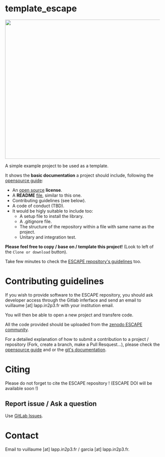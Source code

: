 # template_escape
<p align="center">
   <img src="https://cdn.eso.org/images/large/ann18084a.jpg" width="640" height="453"/>
</p>

A simple example project to be used as a template.

It shows the **basic documentation** a project should include, following the [opensource guide](https://opensource.guide/starting-a-project/):

* An [open source](https://help.github.com/en/github/creating-cloning-and-archiving-repositories/licensing-a-repository#where-does-the-license-live-on-my-repository) **license**.
* A **README** [file](https://help.github.com/en/github/getting-started-with-github/create-a-repo#commit-your-first-change), similar to this one. 
* Contributing guidelines (see below).
* A code of conduct (TBD).
* It would be higly suitable to include too:
   - A setup file to install the library.
   - A .gitignore file.
   - The structure of the repository within a file with same name as the project.
   - Unitary and integration test.
   
**Please feel free to copy / base on / template this project!** (Look to left of the `Clone or download` button).

Take few minutes to check the [ESCAPE repository's guidelines](https://gitlab.in2p3.fr/escape2020/guidelines) too.

# Contributing guidelines

If you wish to provide software to the ESCAPE repository, you should ask developer access through the Gitlab inferface and send an email to vuillaume [at] lapp.in2p3.fr with your institution email.

You will then be able to open a new project and transfere code.

All the code provided should be uploaded from the [zenodo ESCAPE community](https://zenodo.org/communities/escape2020/). 

For a detailed explanation of how to submit a contribution to a project / repository (Fork, create a branch, make a Pull Resquest...), please check the [opensource guide](https://opensource.guide/how-to-contribute/#how-to-submit-a-contribution) and or the [git's documentation](https://git-scm.com/doc).

# Citing 
Please do not forget to cite the ESCAPE repository ! (ESCAPE DOI will be available soon !)

## Report issue / Ask a question
Use [GitLab Issues](https://gitlab.in2p3.fr/groups/escape2020/-/issues).

# Contact
Email to vuillaume [at] lapp.in2p3.fr / garcia [at] lapp.in2p3.fr.

